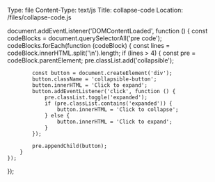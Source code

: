 Type: file
Content-Type: text/js
Title: collapse-code
Location: /files/collapse-code.js

document.addEventListener('DOMContentLoaded', function () {
    const codeBlocks = document.querySelectorAll('pre code');
    codeBlocks.forEach(function (codeBlock) {
        const lines = codeBlock.innerHTML.split('\n').length;
        if (lines > 4) {
            const pre = codeBlock.parentElement;
            pre.classList.add('collapsible');

            const button = document.createElement('div');
            button.className = 'collapsible-button';
            button.innerHTML = 'Click to expand';
            button.addEventListener('click', function () {
                pre.classList.toggle('expanded');
                if (pre.classList.contains('expanded')) {
                    button.innerHTML = 'Click to collapse';
                } else {
                    button.innerHTML = 'Click to expand';
                }
            });

            pre.appendChild(button);
        }
    });
});
